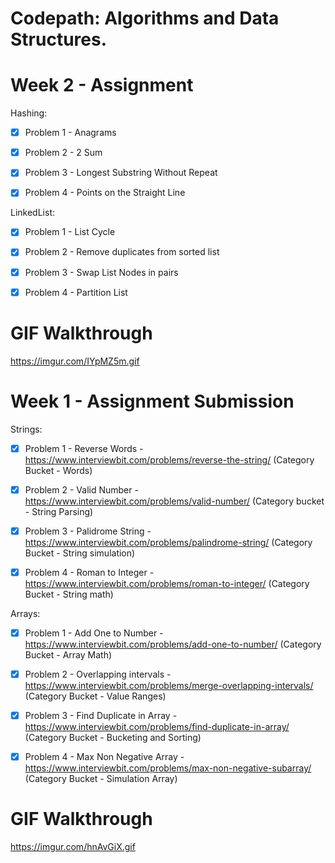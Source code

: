 # Codepath: Algorithms and Data Structures.

# Week 2 - Assignment

Hashing:

* [X] Problem 1 - Anagrams

* [X] Problem 2 - 2 Sum 

* [X] Problem 3 - Longest Substring Without Repeat

* [X] Problem 4 - Points on the Straight Line

LinkedList:

* [X] Problem 1 - List Cycle 

* [X] Problem 2 - Remove duplicates from sorted list

* [X] Problem 3 - Swap List Nodes in pairs

* [X] Problem 4 - Partition List

# GIF Walkthrough

https://imgur.com/IYpMZ5m.gif


# Week 1 - Assignment Submission

Strings:

* [X] Problem 1 - Reverse Words - https://www.interviewbit.com/problems/reverse-the-string/ (Category Bucket - Words)

* [X] Problem 2 - Valid Number -  https://www.interviewbit.com/problems/valid-number/ (Category bucket - String Parsing)

* [X] Problem 3 - Palidrome String - https://www.interviewbit.com/problems/palindrome-string/ (Category Bucket - String simulation)

* [X] Problem 4 - Roman to Integer - https://www.interviewbit.com/problems/roman-to-integer/ (Category Bucket - String math)

Arrays:

* [X] Problem 1 - Add One to Number - https://www.interviewbit.com/problems/add-one-to-number/ (Category Bucket - Array Math)

* [X] Problem 2 - Overlapping intervals - https://www.interviewbit.com/problems/merge-overlapping-intervals/ (Category Bucket - Value Ranges)

* [X] Problem 3 - Find Duplicate in Array - https://www.interviewbit.com/problems/find-duplicate-in-array/ (Category Bucket -  Bucketing and Sorting)

* [X] Problem 4 - Max Non Negative Array - https://www.interviewbit.com/problems/max-non-negative-subarray/ (Category Bucket - Simulation Array)


# GIF Walkthrough

https://imgur.com/hnAvGiX.gif 


